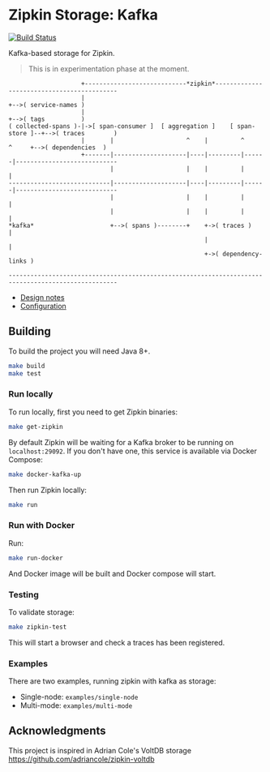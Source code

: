 # Zipkin Storage: Kafka

[![Build Status](https://www.travis-ci.org/jeqo/zipkin-storage-kafka.svg?branch=master)](https://www.travis-ci.org/jeqo/zipkin-storage-kafka)

Kafka-based storage for Zipkin.

> This is in experimentation phase at the moment.

```
                    +----------------------------*zipkin*-------------------------------------------
                    |                                                        +-->( service-names )
                    |                                                        +-->( tags          )
( collected-spans )-|->[ span-consumer ]  [ aggregation ]    [ span-store ]--+-->( traces        )
                    |       |                    ^    |         ^      ^     +-->( dependencies  )
                    +-------|--------------------|----|---------|------|----------------------------
                            |                    |    |         |      |
----------------------------|--------------------|----|---------|------|----------------------------
                            |                    |    |         |      |
                            |                    |    |         |      |
*kafka*                     +-->( spans )--------+    +->( traces )    |
                                                      |                |
                                                      +->( dependency-links )
                                                         
----------------------------------------------------------------------------------------------------

```

- [Design notes](DESIGN.md)
- [Configuration](autoconfigure/)

## Building

To build the project you will need Java 8+.

```bash
make build
make test
```

### Run locally

To run locally, first you need to get Zipkin binaries:

```bash
make get-zipkin
```

By default Zipkin will be waiting for a Kafka broker to be running on `localhost:29092`. If you don't have one, 
this service is available via Docker Compose:

```bash
make docker-kafka-up
```

Then run Zipkin locally:

```bash
make run
```

### Run with Docker

Run:

```bash
make run-docker
```

And Docker image will be built and Docker compose will start.

### Testing

To validate storage:

```bash
make zipkin-test
```

This will start a browser and check a traces has been registered.

### Examples

There are two examples, running zipkin with kafka as storage:

+ Single-node: `examples/single-node`
+ Multi-mode: `examples/multi-mode`

## Acknowledgments

This project is inspired in Adrian Cole's VoltDB storage <https://github.com/adriancole/zipkin-voltdb>
